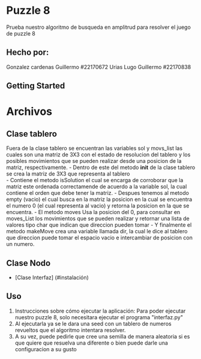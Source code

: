 
# Puzzle 8 

Prueba nuestro algoritmo de busqueda en amplitrud para resolver el juego de puzzle 8
## Hecho por:
Gonzalez cardenas Guillermo #22170672
Urias Lugo Guillermo #22170838

## Getting Started
# Archivos
 ## Clase tablero
 Fuera de la clase tablero se encuentran las variables sol y movs_list las cuales son una matriz de 3X3 con el estado de resolucion del tablero y los posibles movimientos que se pueden realizar desde una posicion de la matriz, respectivamente.
    - Dentro de este del metodo __init__ de la clase tablero se crea la matriz de 3X3 que representa al tablero  
    - Contiene el metodo isSolution el cual se encarga de corroborar que la matriz este ordenada correctamende de acuerdo a la variable sol, la cual contiene el orden que debe tener la matriz.
    - Despues tenemos al metodo empty (vacio) el cual busca en la matriz la posicion en la cual se encuentra el numero 0 (el cual representa al vacio) y retorna la posicion en la que se encuentra.
    - El metodo moves Usa la posicion del 0, para consultar en moves_List los movimientos que se pueden realizar y retornar una lista de valores tipo char que indican que direccion pueden tomar
    - Y finalmente el metodo makeMove crea una variable llamada dir, la cual le dice al tablero que direccion puede tomar el espacio vacio e intercambiar de posicion con un numero.
 ## Clase Nodo
     
- [Clase Interfaz] (#instalación)





## Uso
1. Instrucciones sobre cómo ejecutar la aplicación:
    Para poder ejecutar nuestro puzzle 8, solo necesitara ejecutar el programa "interfaz.py"
2. Al ejecutarla ya se le dara una seed con un tablero de numeros revueltos que el algoritmo intentara resolver.
3. A su vez, puede pedirle que cree una semilla de manera aleatoria si es que quiere que resuelva una diferente o bien
   puede darle una configuracion a su gusto 





